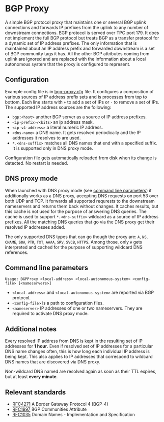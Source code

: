 # BGP Proxy

A simple BGP protocol proxy that maintains one or several BGP uplink connections and forwards IP prefixes from the uplink
to any number of downstream connections. BGP protocol is served over TPC port 179. 
It does not implement the full BGP protocol but treats BGP as a transfer protocol for a dynamic set of IP address prefixes. 
The only information that is maintained about an IP address prefix and forwarded downstream is a set of BGP community 
tags it has. All the other BGP attributes coming from uplink are ignored and are replaced with the information about 
a local autonomous system that the proxy is configured to represent. 

## Configuration

Example config file is in [bgp-proxy.cfg](bgp-proxy.cfg) file. It configures a composition of various sources 
of IP address prefix sets and is processes from top to bottom. Each line starts with `+` to add a set of IPs or
`-` to remove a set of IPs. The supported IP address sources are the following:

* `bgp:<host>` another BGP server as a source of IP address prefixes.
* `<ip-prefix>/<bits>` an ip address mask.
* `<ip-v4-address>` a literal numeric IP address.
* `<dns-name>` a DNS name. It gets resolved periodically and the IP addresses it resolves to are used.
* `*.<dns-suffix>` matches all DNS names that end with a specified suffix. It is supported only in DNS proxy mode. 

Configuration file gets automatically reloaded from disk when its change is detected. No restart is needed.

## DNS proxy mode

When launched with DNS proxy mode (see [command line parameters](#command-line-parameters)) it additionally works
as a DNS proxy, accepting DNS requests on port 53 over both UDP and TCP. It forwards all supported requrests to the
downstream nameservers and returns them back without changes. It caches results, but this cache is not used for
the purpose of answering DNS queries. The cache is used to support `*.<dns-suffix>` wildcard as a source of IP 
address prefixes. All the matching DNS queries that go via the DNS proxy get their resolved IP addresses added.

The only supported DNS types that can go though the proxy are: 
`A`, `NS`, `CNAME`, `SOA`, `PTR`, `TXT`, `AAAA`, `SRV`, `SVCB`, `HTTPS`. 
Among those, only `A` gets interpreted and cached for the purpose of supporting wildcard DNS references. 

## Command line parameters

```
Usage: BGPProxy <local-address> <local-autonomous-system> <config-file> [<nameservers>]
```

* `<local-address>` and `<local-autonomous-system>` are reported via BGP protocol.
* `<config-file>` is a path to configuration files.
* `<nameserver>` IP addresses of one or two nameservers. They are required to activate DNS proxy mode.

## Additional notes

Every resolved IP address from DNS is kept in the resulting set of IP addresses for **1 hour**. 
Even if resolved set of IP addresses for a particular DNS name changes often, this is how long each individual IP address
is being kept. This also applies to IP addresses that correspond to wildcard DNS names that are discovered via DNS proxy. 

Non-wildcard DNS named are resolved again as soon as their TTL expires, but at least **every minute**. 

## Relevant standards

* [RFC4271](https://www.rfc-editor.org/rfc/rfc4271) A Border Gateway Protocol 4 (BGP-4)
* [RFC1997](https://www.rfc-editor.org/rfc/rfc1997) BGP Communities Attribute
* [RFC1035](https://www.rfc-editor.org/rfc/rfc1035) Domain Names - Implementation and Specification
